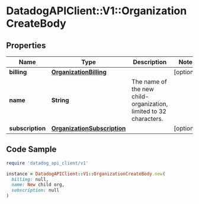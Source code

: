 # DatadogAPIClient::V1::OrganizationCreateBody

## Properties

| Name | Type | Description | Notes |
| ---- | ---- | ----------- | ----- |
| **billing** | [**OrganizationBilling**](OrganizationBilling.md) |  | [optional] |
| **name** | **String** | The name of the new child-organization, limited to 32 characters. |  |
| **subscription** | [**OrganizationSubscription**](OrganizationSubscription.md) |  | [optional] |

## Code Sample

```ruby
require 'datadog_api_client/v1'

instance = DatadogAPIClient::V1::OrganizationCreateBody.new(
  billing: null,
  name: New child org,
  subscription: null
)
```

